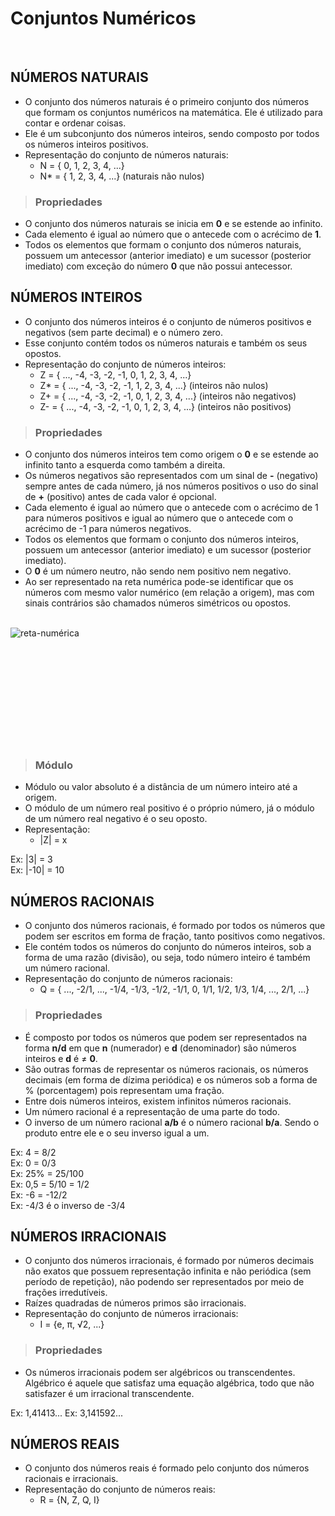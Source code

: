 # Conjuntos Numéricos

<br>

## NÚMEROS NATURAIS
* O conjunto dos números naturais é o primeiro conjunto dos números que formam os conjuntos numéricos na matemática. Ele é utilizado para contar e ordenar coisas.
* Ele é um subconjunto dos números inteiros, sendo composto por todos os números inteiros positivos.
* Representação do conjunto de números naturais:
   - N = { 0, 1, 2, 3, 4, ...}
   - N* = { 1, 2, 3, 4, ...} (naturais não nulos)

> ### Propriedades
* O conjunto dos números naturais se inicia em **0** e se estende ao infinito.
* Cada elemento é igual ao número que o antecede com o acrécimo de **1**.
* Todos os elementos que formam o conjunto dos números naturais, possuem um antecessor (anterior imediato) e um sucessor (posterior imediato) com exceção do número **0** que não possui antecessor.

## NÚMEROS INTEIROS
* O conjunto dos números inteiros é o conjunto de números positivos e negativos (sem parte decimal) e o número zero.
* Esse conjunto contém todos os números naturais e também os seus opostos.
* Representação do conjunto de números inteiros:
   - Z = { ..., -4, -3, -2, -1, 0, 1, 2, 3, 4, ...}
   - Z* = { ..., -4, -3, -2, -1, 1, 2, 3, 4, ...} (inteiros não nulos)
   - Z+ = { ..., -4, -3, -2, -1, 0, 1, 2, 3, 4, ...} (inteiros não negativos)
   - Z- = { ..., -4, -3, -2, -1, 0, 1, 2, 3, 4, ...} (inteiros não positivos)

> ### Propriedades
* O conjunto dos números inteiros tem como origem o **0** e se estende ao infinito tanto a esquerda como também a direita.
* Os números negativos são representados com um sinal de **-** (negativo) sempre antes de cada número, já nos números positivos o uso do sinal de **+** (positivo) antes de cada valor é opcional.
* Cada elemento é igual ao número que o antecede com o acrécimo de 1 para números positivos e igual ao número que o antecede com o acrécimo de -1 para números negativos.
* Todos os elementos que formam o conjunto dos números inteiros, possuem um antecessor (anterior imediato) e um sucessor (posterior imediato).
* O **0** é um número neutro, não sendo nem positivo nem negativo.
* Ao ser representado na reta numérica pode-se identificar que os números com mesmo valor numérico (em relação a origem), mas com sinais contrários são chamados números simétricos ou opostos.

<br>

<div style="display:inline_block">
   <img align="left" alt="reta-numérica" src="https://static.todamateria.com.br/upload/re/ta/retanumericainteiros.jpg">
</div>
<br>
<br>
<br>
<br>
<br>
<br>
<br>
<br>
<br>
<br>
<br>

> ### Módulo
* Módulo ou valor absoluto é a distância de um número inteiro até a origem.
* O módulo de um número real positivo é o próprio número, já o módulo de um número real negativo é o seu oposto.
* Representação:
  - |Z| = x

Ex: |3| = 3  
Ex: |-10| = 10

## NÚMEROS RACIONAIS
* O conjunto dos números racionais, é formado por todos os números que podem ser escritos em forma de fração, tanto positivos como negativos.
* Ele contém todos os números do conjunto do números inteiros, sob a forma de uma razão (divisão), ou seja, todo número inteiro é também um número racional.
* Representação do conjunto de números racionais:
   - Q = { ..., -2/1, ..., -1/4, -1/3, -1/2, -1/1, 0, 1/1, 1/2, 1/3, 1/4, ..., 2/1, ...}

> ### Propriedades
* É composto por todos os números que podem ser representados na forma **n/d** em que **n** (numerador) e **d** (denominador) são números inteiros e **d** é ≠ **0**.
* São outras formas de representar os números racionais, os números decimais (em forma de dízima periódica) e os números sob a forma de % (porcentagem) pois representam uma fração.
* Entre dois números inteiros, existem infinitos números racionais.
* Um número racional é a representação de uma parte do todo.
* O inverso de um número racional **a/b** é o número racional **b/a**. Sendo o produto entre ele e o seu inverso igual a um.

Ex: 4 = 8/2  
Ex: 0 = 0/3  
Ex: 25% = 25/100  
Ex: 0,5 = 5/10 = 1/2  
Ex: -6 = -12/2  
Ex: -4/3 é o inverso de -3/4  

## NÚMEROS IRRACIONAIS
* O conjunto dos números irracionais, é formado por números decimais não exatos que possuem representação infinita e não periódica (sem período de repetição), não podendo ser representados por meio de frações irredutíveis.
* Raízes quadradas de números primos são irracionais.
* Representação do conjunto de números irracionais:
   - I = {e, π, √2, ...}

> ### Propriedades
* Os números irracionais podem ser algébricos ou transcendentes. Algébrico é aquele que satisfaz uma equação algébrica, todo que não satisfazer é um irracional transcendente.

Ex: 1,41413...
Ex: 3,141592...

## NÚMEROS REAIS
* O conjunto dos números reais é formado pelo conjunto dos números racionais e irracionais.
* Representação do conjunto de números reais:
   - R = {N, Z, Q, I}
